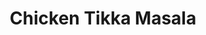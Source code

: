 ---
excerpt: A delicious and creamy Chicken Tikka Masala recipe that's quick and easy to make.
title: Chicken Tikka Masala
category: cooking
tags: [indian, chicken, curry]
rating: 10
servings: 6

ingredients:
- Cooking spray
- 1 medium yellow onion, thinly sliced
- Salt, to taste
- 4 cloves garlic, minced
- 1-inch knob of ginger, grated
- 1 teaspoon (2g) ground coriander
- 1 teaspoon (3g) ground cumin
- ½ teaspoon (1g) cayenne powder
- ½ cup (120ml) chicken stock
- 1 15-ounce can (425g) crushed tomatoes
- Water
- 1 cup (240ml) half & half
- 6 cups cooked basmati rice

components:
- Tikka Masala Marinade

directions:
- Heat a high-sided sauté pan to medium-high and grease with cooking spray. Once the pan is hot, add all the chicken cubes and sear, without touching, for 2 minutes or until golden brown on the first side. Flip each piece and sear for 1 more minute. Remove the chicken from the pan and set aside.
- Lower the heat to medium and add the onion, season lightly with salt, and sauté until softened. Stir in the garlic and ginger and sauté for 3 minutes.
- Add the spices and stir to combine with the onions. Sauté for 30 seconds or until fragrant.
- Stir in the chicken stock, crushed tomatoes, and a splash of water. Season lightly with salt to taste. Increase the heat to medium-high, and bring to a boil. Once it starts to boil, add the mixture to a blender and blend on high until it is as smooth as possible.
- Return the blended mixture to the pan and add a splash of water to thin the sauce out slightly. Reduce heat to low and bring the mixture to a simmer. Add the chicken back to the pan and let simmer for 10 minutes, or until the chicken is completely cooked through and the sauce has reduced.
- Add half and half, stir, and simmer for 3 more minutes.
- Season to taste with salt and serve immediately with 1 cup of rice per plate. Garnish with cilantro leaves.
---